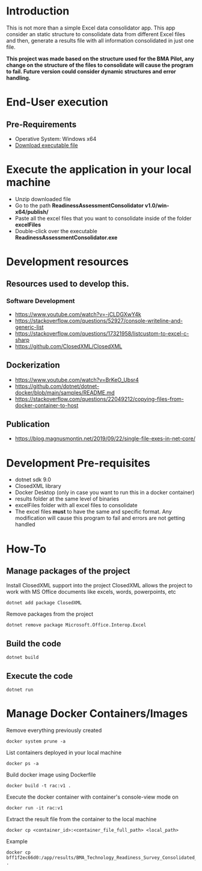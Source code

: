 # Introduction
This is not more than a simple Excel data consolidator app. This app consider an static structure to consolidate data from different Excel files and then, generate a results file with all information consolidated in just one file.

**This project was made based on the structure used for the BMA Pilot, any change on the structure of the files to consolidate will cause the program to fail.
Future version could consider dynamic structures and error handling.**

# End-User execution
## Pre-Requirements
* Operative System: Windows x64
* [Download executable file](https://mysite.bhpbilliton.com/:u:/g/personal/fabian_arenas_bhp_com/EfbsGopFDg5NhpwspIO6zXEBYIIjiQWWOxD9Kf_ZC9Weug?e=3rDwEH)
 
# Execute the application in your local machine
* Unzip downloaded file
* Go to the path **ReadinessAssessmentConsolidator v1.0/win-x64/publish/**
* Paste all the excel files that you want to consolidate inside of the folder **excelFiles**
* Double-click over the executable **ReadinessAssessmentConsolidator.exe**

# Development resources
## Resources used to develop this.
### Software Development
* https://www.youtube.com/watch?v=-jCLDGXwY4k
* https://stackoverflow.com/questions/52927/console-writeline-and-generic-list
* https://stackoverflow.com/questions/17321958/listcustom-to-excel-c-sharp
* https://github.com/ClosedXML/ClosedXML

## Dockerization
* https://www.youtube.com/watch?v=BrKeO_Ubsr4
* https://github.com/dotnet/dotnet-docker/blob/main/samples/README.md
* https://stackoverflow.com/questions/22049212/copying-files-from-docker-container-to-host

## Publication
* https://blog.magnusmontin.net/2019/09/22/single-file-exes-in-net-core/

# Development Pre-requisites
* dotnet sdk 9.0
* ClosedXML library
* Docker Desktop (only in case you want to run this in a docker container)
* results folder at the same level of binaries
* excelFiles folder with all excel files to consolidate
* The excel files **must** to have the same and specific format. Any modification will cause this program to fail and errors are not getting handled

# How-To
## Manage packages of the project
Install ClosedXML support into the project
ClosedXML allows the project to work with MS Office documents like excels, words, powerpoints, etc

````
dotnet add package ClosedXML
````

Remove packages from the project
`````
dotnet remove package Microsoft.Office.Interop.Excel
`````

## Build the code
`````
dotnet build
`````

## Execute the code
`````
dotnet run
`````

# Manage Docker Containers/Images 
Remove everything previously created
`````
docker system prune -a
`````

List containers deployed in your local machine
`````
docker ps -a
`````

Build docker image using Dockerfile
`````
docker build -t rac:v1 .
`````
Execute the docker container with container's console-view mode on
`````
docker run -it rac:v1
`````
Extract the result file from the container to the local machine
`````
docker cp <container_id>:<container_file_full_path> <local_path>
`````
Example
`````
docker cp bff1f2ec66d0:/app/results/BMA_Technology_Readiness_Survey_Consolidated_20250422_185657.xlsx . 
`````